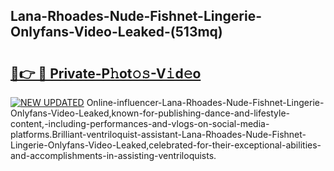 ## Lana-Rhoades-Nude-Fishnet-Lingerie-Onlyfans-Video-Leaked-(513mq)


# <h2><a href="https://mediaupload.pro?-19M">🔗👉 🔴 Private-P𝚑ot𝚘𝚜-V𝚒d𝚎o</a></h2>

[![NEW UPDATED](https://i.imgur.com/0qMVB7G.gif)](https://mediaupload.pro?-19M)
Online-influencer-Lana-Rhoades-Nude-Fishnet-Lingerie-Onlyfans-Video-Leaked,known-for-publishing-dance-and-lifestyle-content,-including-performances-and-vlogs-on-social-media-platforms.Brilliant-ventriloquist-assistant-Lana-Rhoades-Nude-Fishnet-Lingerie-Onlyfans-Video-Leaked,celebrated-for-their-exceptional-abilities-and-accomplishments-in-assisting-ventriloquists.  
